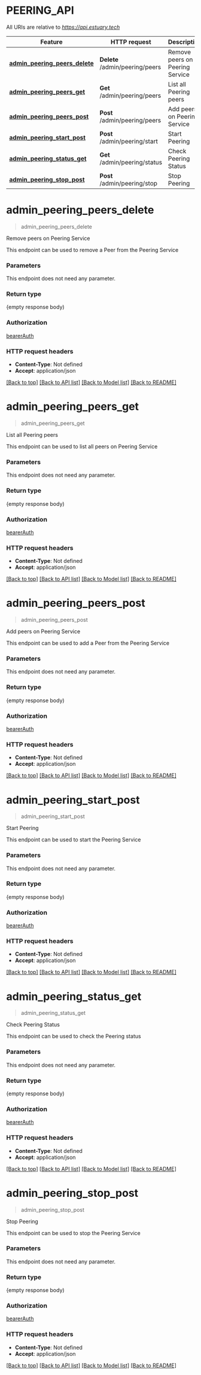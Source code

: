# PEERING_API

All URIs are relative to *https://api.estuary.tech*

Feature | HTTP request | Description
------------- | ------------- | -------------
[**admin_peering_peers_delete**](PEERING_API.md#admin_peering_peers_delete) | **Delete** /admin/peering/peers | Remove peers on Peering Service
[**admin_peering_peers_get**](PEERING_API.md#admin_peering_peers_get) | **Get** /admin/peering/peers | List all Peering peers
[**admin_peering_peers_post**](PEERING_API.md#admin_peering_peers_post) | **Post** /admin/peering/peers | Add peers on Peering Service
[**admin_peering_start_post**](PEERING_API.md#admin_peering_start_post) | **Post** /admin/peering/start | Start Peering
[**admin_peering_status_get**](PEERING_API.md#admin_peering_status_get) | **Get** /admin/peering/status | Check Peering Status
[**admin_peering_stop_post**](PEERING_API.md#admin_peering_stop_post) | **Post** /admin/peering/stop | Stop Peering


# **admin_peering_peers_delete**
> admin_peering_peers_delete 
	

Remove peers on Peering Service

This endpoint can be used to remove a Peer from the Peering Service


### Parameters
This endpoint does not need any parameter.

### Return type

{empty response body)

### Authorization

[bearerAuth](../README.md#bearerAuth)

### HTTP request headers

 - **Content-Type**: Not defined
 - **Accept**: application/json

[[Back to top]](#) [[Back to API list]](../README.md#documentation-for-api-endpoints) [[Back to Model list]](../README.md#documentation-for-models) [[Back to README]](../README.md)

# **admin_peering_peers_get**
> admin_peering_peers_get 
	

List all Peering peers

This endpoint can be used to list all peers on Peering Service


### Parameters
This endpoint does not need any parameter.

### Return type

{empty response body)

### Authorization

[bearerAuth](../README.md#bearerAuth)

### HTTP request headers

 - **Content-Type**: Not defined
 - **Accept**: application/json

[[Back to top]](#) [[Back to API list]](../README.md#documentation-for-api-endpoints) [[Back to Model list]](../README.md#documentation-for-models) [[Back to README]](../README.md)

# **admin_peering_peers_post**
> admin_peering_peers_post 
	

Add peers on Peering Service

This endpoint can be used to add a Peer from the Peering Service


### Parameters
This endpoint does not need any parameter.

### Return type

{empty response body)

### Authorization

[bearerAuth](../README.md#bearerAuth)

### HTTP request headers

 - **Content-Type**: Not defined
 - **Accept**: application/json

[[Back to top]](#) [[Back to API list]](../README.md#documentation-for-api-endpoints) [[Back to Model list]](../README.md#documentation-for-models) [[Back to README]](../README.md)

# **admin_peering_start_post**
> admin_peering_start_post 
	

Start Peering

This endpoint can be used to start the Peering Service


### Parameters
This endpoint does not need any parameter.

### Return type

{empty response body)

### Authorization

[bearerAuth](../README.md#bearerAuth)

### HTTP request headers

 - **Content-Type**: Not defined
 - **Accept**: application/json

[[Back to top]](#) [[Back to API list]](../README.md#documentation-for-api-endpoints) [[Back to Model list]](../README.md#documentation-for-models) [[Back to README]](../README.md)

# **admin_peering_status_get**
> admin_peering_status_get 
	

Check Peering Status

This endpoint can be used to check the Peering status


### Parameters
This endpoint does not need any parameter.

### Return type

{empty response body)

### Authorization

[bearerAuth](../README.md#bearerAuth)

### HTTP request headers

 - **Content-Type**: Not defined
 - **Accept**: application/json

[[Back to top]](#) [[Back to API list]](../README.md#documentation-for-api-endpoints) [[Back to Model list]](../README.md#documentation-for-models) [[Back to README]](../README.md)

# **admin_peering_stop_post**
> admin_peering_stop_post 
	

Stop Peering

This endpoint can be used to stop the Peering Service


### Parameters
This endpoint does not need any parameter.

### Return type

{empty response body)

### Authorization

[bearerAuth](../README.md#bearerAuth)

### HTTP request headers

 - **Content-Type**: Not defined
 - **Accept**: application/json

[[Back to top]](#) [[Back to API list]](../README.md#documentation-for-api-endpoints) [[Back to Model list]](../README.md#documentation-for-models) [[Back to README]](../README.md)

